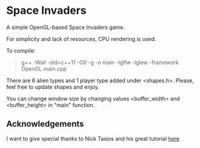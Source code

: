 # Space Invaders

A simple OpenGL-based Space Invaders game.

For simplicity and lack of resources, CPU rendering is used.

To compile:

>g++ -Wall -std=c++11 -O0 -g -o main -lglfw -lglew -framework OpenGL main.cpp

There are 6 alien types and 1 player type added under <shapes.h>. Please, feel free to update shapes and enjoy.

You can change window size by changing values <buffer_width> and <buffer_height> in "main" function.

## Acknowledgements

I want to give special thanks to Nick Tasios and his great tutorial [here](http://nicktasios.nl/posts/space-invaders-from-scratch-part-1.html)
